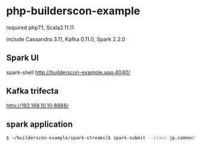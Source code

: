 # php-builderscon-example

required php7.1, Scala2.11.11

include Cassandra 3.11, Kafka 0.11.0, Spark 2.2.0  

## Spark UI
spark-shell
http://builderscon-example.app:4040/

## Kafka trifecta

http://192.168.10.10:8888/

## spark application

```bash
$ ~/builderscon-example/spark-streams]$ spark-submit --class jp.comnect.spark.KafkaStreamApplication target/scala-2.11/spark-streams_2.11-1.0.jar localhost 9999
```

